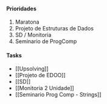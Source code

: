 #### Prioridades

1. Maratona
2. Projeto de Estruturas de Dados
3. SD / Monitoria
4. Seminario de ProgComp

#### Tasks

- [[Upsolving]]
- [[Projeto de EDOO]]
- [[SD]]
- [[Monitoria 2 Unidade]]
- [[Seminario Prog Comp - Strings]]

